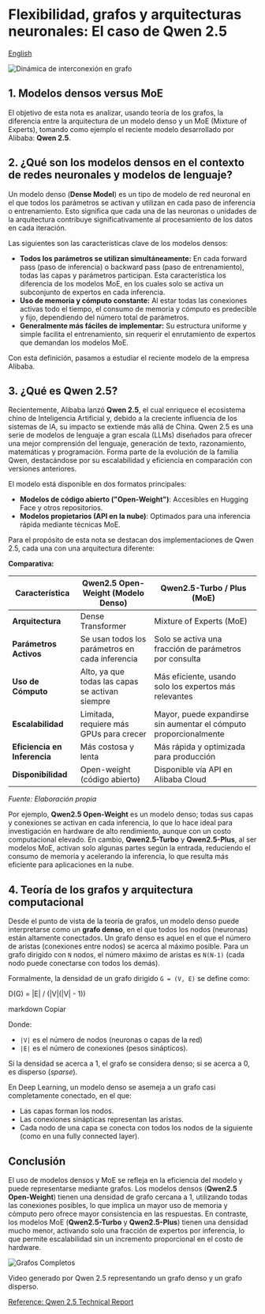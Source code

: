 # Flexibilidad, grafos y arquitecturas neuronales: El caso de Qwen 2.5

[English](https://economiayetica.blogspot.com/2025/02/flexibilidad-grafos-y-arquitecturas_53.html)

![Dinámica de interconexión en grafo](https://blogger.googleusercontent.com/img/b/R29vZ2xl/AVvXsEjSYT6N1_pzDA51MbYvty-gvmgWYJlURfTt9v4j0CA7BczoFvUlDhyRh6iDGPqdiwtpahph-xfhazwaLseSi9s5qGSOG0V09mkbGN4DzKBbNu629SGKItVLhenap6ti-05iPHMDGyfoRqqPII6n4gvXnriXBpIGRG7xiBnSh-otknyziZkqbHNc20BKc9g/s320/20250202_0545_Graph%20Interconnection%20Dynamics_simple_compose_01jk2xbw1vf8tr5vqecyrwf70y.gif)


## 1. Modelos densos versus MoE

El objetivo de esta nota es analizar, usando teoría de los grafos, la diferencia entre la arquitectura de un modelo denso y un MoE (Mixture of Experts), tomando como ejemplo el reciente modelo desarrollado por Alibaba: **Qwen 2.5**.

## 2. ¿Qué son los modelos densos en el contexto de redes neuronales y modelos de lenguaje?

Un modelo denso (**Dense Model**) es un tipo de modelo de red neuronal en el que todos los parámetros se activan y utilizan en cada paso de inferencia o entrenamiento. Esto significa que cada una de las neuronas o unidades de la arquitectura contribuye significativamente al procesamiento de los datos en cada iteración.

Las siguientes son las características clave de los modelos densos:

- **Todos los parámetros se utilizan simultáneamente:** En cada forward pass (paso de inferencia) o backward pass (paso de entrenamiento), todas las capas y parámetros participan. Esta característica los diferencia de los modelos MoE, en los cuales solo se activa un subconjunto de expertos en cada inferencia.
- **Uso de memoria y cómputo constante:** Al estar todas las conexiones activas todo el tiempo, el consumo de memoria y cómputo es predecible y fijo, dependiendo del número total de parámetros.
- **Generalmente más fáciles de implementar:** Su estructura uniforme y simple facilita el entrenamiento, sin requerir el enrutamiento de expertos que demandan los modelos MoE.

Con esta definición, pasamos a estudiar el reciente modelo de la empresa Alibaba.

## 3. ¿Qué es Qwen 2.5?

Recientemente, Alibaba lanzó **Qwen 2.5**, el cual enriquece el ecosistema chino de Inteligencia Artificial y, debido a la creciente influencia de los sistemas de IA, su impacto se extiende más allá de China. Qwen 2.5 es una serie de modelos de lenguaje a gran escala (LLMs) diseñados para ofrecer una mejor comprensión del lenguaje, generación de texto, razonamiento, matemáticas y programación. Forma parte de la evolución de la familia Qwen, destacándose por su escalabilidad y eficiencia en comparación con versiones anteriores.

El modelo está disponible en dos formatos principales:

- **Modelos de código abierto ("Open-Weight")**: Accesibles en Hugging Face y otros repositorios.
- **Modelos propietarios (API en la nube)**: Optimados para una inferencia rápida mediante técnicas MoE.

Para el propósito de esta nota se destacan dos implementaciones de Qwen 2.5, cada una con una arquitectura diferente:

**Comparativa:**

| Característica             | Qwen2.5 Open-Weight (Modelo Denso)                | Qwen2.5-Turbo / Plus (MoE)                                           |
|----------------------------|---------------------------------------------------|----------------------------------------------------------------------|
| **Arquitectura**           | Dense Transformer                                 | Mixture of Experts (MoE)                                             |
| **Parámetros Activos**     | Se usan todos los parámetros en cada inferencia   | Solo se activa una fracción de parámetros por consulta               |
| **Uso de Cómputo**         | Alto, ya que todas las capas se activan siempre   | Más eficiente, usando solo los expertos más relevantes               |
| **Escalabilidad**          | Limitada, requiere más GPUs para crecer           | Mayor, puede expandirse sin aumentar el cómputo proporcionalmente      |
| **Eficiencia en Inferencia** | Más costosa y lenta                             | Más rápida y optimizada para producción                              |
| **Disponibilidad**         | Open-weight (código abierto)                      | Disponible vía API en Alibaba Cloud                                  |

*Fuente: Elaboración propia*

Por ejemplo, **Qwen2.5 Open-Weight** es un modelo denso; todas sus capas y conexiones se activan en cada inferencia, lo que lo hace ideal para investigación en hardware de alto rendimiento, aunque con un costo computacional elevado. En cambio, **Qwen2.5-Turbo** y **Qwen2.5-Plus**, al ser modelos MoE, activan solo algunas partes según la entrada, reduciendo el consumo de memoria y acelerando la inferencia, lo que resulta más eficiente para aplicaciones en la nube.

## 4. Teoría de los grafos y arquitectura computacional

Desde el punto de vista de la teoría de grafos, un modelo denso puede interpretarse como un **grafo denso**, en el que todos los nodos (neuronas) están altamente conectados. Un grafo denso es aquel en el que el número de aristas (conexiones entre nodos) se acerca al máximo posible. Para un grafo dirigido con `N` nodos, el número máximo de aristas es `N(N-1)` (cada nodo puede conectarse con todos los demás).

Formalmente, la densidad de un grafo dirigido `G = (V, E)` se define como:

D(G) = |E| / (|V|(|V| - 1))

markdown
Copiar

Donde:
- `|V|` es el número de nodos (neuronas o capas de la red)
- `|E|` es el número de conexiones (pesos sinápticos).

Si la densidad se acerca a 1, el grafo se considera denso; si se acerca a 0, es disperso (*sparse*).

En Deep Learning, un modelo denso se asemeja a un grafo casi completamente conectado, en el que:
- Las capas forman los nodos.
- Las conexiones sinápticas representan las aristas.
- Cada nodo de una capa se conecta con todos los nodos de la siguiente (como en una fully connected layer).

## Conclusión

El uso de modelos densos y MoE se refleja en la eficiencia del modelo y puede representarse mediante grafos. Los modelos densos (**Qwen2.5 Open-Weight**) tienen una densidad de grafo cercana a 1, utilizando todas las conexiones posibles, lo que implica un mayor uso de memoria y cómputo pero ofrece mayor consistencia en las respuestas. En contraste, los modelos MoE (**Qwen2.5-Turbo** y **Qwen2.5-Plus**) tienen una densidad mucho menor, activando solo una fracción de expertos por inferencia, lo que permite escalabilidad sin un incremento proporcional en el costo de hardware.

![Grafos Completos](https://blogger.googleusercontent.com/img/b/R29vZ2xl/AVvXsEjQtx6hUt9Vu_a-kVpLrj40BR_Hyhxc8zscng-88kB9vXLqF9xlcFLiivXR5uFeahe6tPssbksDsxHsKfDz_kKxBM_TPBpIwyOjlA7WPLwtJJcSPEsInVcFUzbToNjapspjPC0LDqf2YELbcAgzRiWWPAFoeWzx439Ypt5rYF2VOL5Ussn3Mr7b9CrOQBU/s320/grafos%20completos.gif)

Video generado por Qwen 2.5 representando un grafo denso y un grafo disperso.

[Reference: Qwen 2.5 Technical Report](https://arxiv.org/abs/2412.15115)

